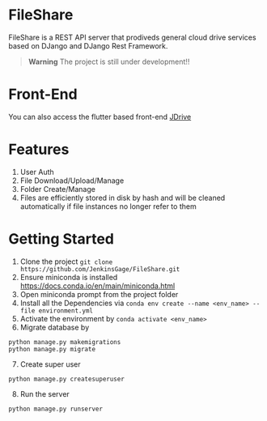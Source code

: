 # FileShare
FileShare is a REST API server that prodiveds general cloud drive services based on DJango and DJango Rest Framework.
> **Warning** The project is still under development!!

# Front-End
You can also access the flutter based front-end [JDrive](https://github.com/JenkinsGage/JDrive)

# Features
1. User Auth
2. File Download/Upload/Manage
3. Folder Create/Manage
4. Files are efficiently stored in disk by hash and will be cleaned automatically if file instances no longer refer to them

# Getting Started
1. Clone the project ```git clone https://github.com/JenkinsGage/FileShare.git```
2. Ensure miniconda is installed https://docs.conda.io/en/main/miniconda.html
3. Open miniconda prompt from the project folder
4. Install all the Dependencies via ```conda env create --name <env_name> --file environment.yml```
5. Activate the environment by ```conda activate <env_name>```
6. Migrate database by
```
python manage.py makemigrations
python manage.py migrate
```
7. Create super user
```
python manage.py createsuperuser
```
8. Run the server
```
python manage.py runserver
```
